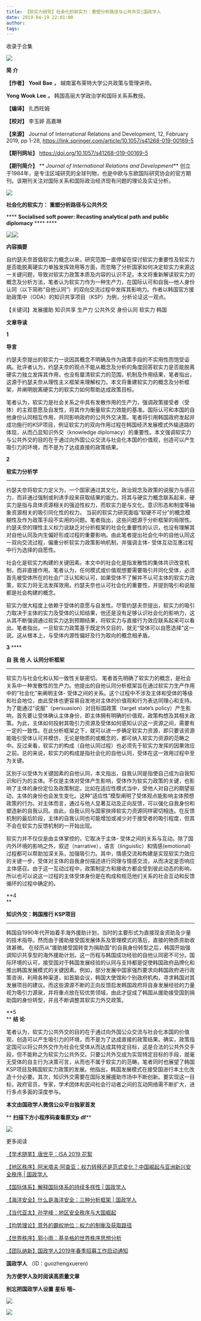 ```yaml
---
title: 【软实力研究】社会化的软实力：重塑分析路径与公共外交|国政学人
date: 2019-04-19 22:01:00
author: 
tags: 
---
```



收录于合集

![](/images/3207/2.gif)

  

**简 介**

  

 **【作者】** **Yooil** **Bae** **，** 越南富布莱特大学公共政策与管理讲师。

 **Yong** **Wook** **Lee** **，** 韩国高丽大学政治学和国际关系系教授。

 **【编译】** 扎西旺姆

 **【校对】** 李玉婷 高嘉琳

 **【来源】** Journal of International Relations and Development, 12, February
2019, pp 1-28, https://link.springer.com/article/10.1057/s41268-019-00169-5

 **【期刊网址】** https://doi.org/10.1057/s41268-019-00169-5

 **【期刊简介】** ** _Journal of International Relations and Development_**
创立于1984年，是专注区域研究的全球刊物，也是中欧与东欧国际研究协会的官方期刊。该期刊关注对国际关系和国际政治经济现有问题的理论及实证分析。

![](/images/3207/3.png)

 **社会化的软实力：** **重塑分析路径与公共外交**

 **** **Socialised** **soft power: Recasting analytical path and public
diplomacy** **** ****

![](/images/3207/4.png)![](/images/3207/5.png)

  

 **内容摘要**

自约瑟夫奈首倡软实力概念以来，研究范围一直停留在探讨软实力重要性及软实力是否能脱离硬实力单独发挥效用等方面，而忽略了分析国家如何决定软实力来源这一关键问题，导致对软实力政策本质及内容的认识不足。本文将重新解读软实力的概念及分析方法，笔者认为软实力作为一种生产力，在国际认可和自我—他人身份认同（以下简称“自他认同”）的双向交流过程中发挥其影响力。作者以韩国官方援助政策中（ODA）的知识共享项目（KSP）为例，分析论证这一观点。

【关键词】发展援助 知识共享 生产力 公共外交 身份认同 软实力 韩国

 **文章导读**

  

 **1**

 **导言**

约瑟夫奈提出的软实力一说因其概念不明确及作为政策手段的不实用性而饱受诟病。批评者认为，约瑟夫奈的观点不能从概念及分析的角度回答软实力是否能脱离硬实力独立发挥其作用，也没有厘清软实力的范围，机制及作用结果，笔者指出，这源于约瑟夫奈从理性主义框架来理解权力。本文将重建软实力的概念及分析框架，并阐明脱离硬实力的软实力如何帮助达成政策目标。

笔者认为，软实力是社会关系之中具有发散作用的生产力，强调政策接受者（受体）的主观意愿及自发性，将其作为衡量软实力效能的基准。国际认可和本国的自他身份认同相互作用，共同影响政府的公共外交决策。笔者将引用韩国政府发起并成功施行的KSP项目，例证软实力的双向作用过程在韩国经济发展模式外输道路的体现，从而凸显知识外交（knowledge
diplomacy）的重要性。本文强调软实力与公共外交的目的在于通过向外国公众交流与社会化本国的价值观，创造可以产生吸引力的环境，而不是为了达成直接的政策结果。

  

 **2**

 **软实力分析学**

 ****  

  

约瑟夫奈将软实力定义为，一个国家通过其文化，政治观念及政策的说服力与感召力，而非通过强制或利诱手段来获取结果的能力。将其与硬实力概念联系起来，硬实力是指与具体资源相关的强迫性权力，而软实力是与文化，意识形态和制度等抽象资源相关的吸引同化性的权力。
当前的软实力研究面临“软硬不可分”的概念模糊性及作为政策手段不实用的问题。笔者指出，这些问题源于分析框架的局限性。约瑟夫奈的理性主义权力说缺乏对分析框架的社会化重要性的认识，也没有理解其对自他认同及内生偏好形成过程的重要影响。由此笔者提出社会化中的自他认同这一双向交流过程，偏重分析软实力政策影响机制，并强调主体-
受体互动互惠过程中行为选择的自愿性。

社会化是软实力构建的关键因素。本文中的社会化是指发散性的集体共识改变机制，而非直接作用。笔者认为，任何模式或价值观想要需要吸引并同化受体，必须首先被受体所在的社会广泛认知和认可，如果受体不了解并不认可主体的软实力政策，软实力将无法发挥效用。约瑟夫奈也认可社会化的重要性，并提到吸引和说服都是社会构建的概念。

软实力很大程度上依赖于受体的意愿与自发性。尽管约瑟夫奈提出，软实力的吸引力取决于主体的实力及受体的认知结果，他还是没有足够认识社会化的影响力，这从其不断强调通过软实力达到预期结果，将软实力与直接行为效应联系起来可以看出。笔者指出，一旦软实力政策基于既定外交目的，就无“受体可以自愿选择”这一说。这从根本上，与受体内源性偏好及行为取向的概念相矛盾。

 **3** ****

**自** **我** **他** **人** **认同分析框架**

 ****  

  

软实力与社会化和认知一致性关联密切。
笔者首先明确了软实力的概念，是社会关系中一种发散性的生产力。他提出的自他认同分析框架旨在通过软实力生产作用中的“社会化”来阐明主体-
受体之间的关系。这个过程中不涉及主体和受体的等级和社会地位，由此受体也更容易自发地对主体的价值观和行为表达同理心和支持。为了能通过“说服”（persuasion）对目标国政策（target
state’s
policy）产生影响，首先要让受体确认主体身份，即主体拥有明确的价值观，政策构想及其相关政策。为此，主体如何投射其吸引力资源及受体如何感知认识这一资源之间，需要有一定的一致性。在此分析框架之下，就可以进一步确定软实力资源，即只要该资源能吸引受体认可并模仿，无论是物质的或概念的，都可纳入软实力资源的范畴之中。反过来看，软实力的构成（自他认同过程）也必须先于软实力发挥的因果效应之前。总的来说，软实力的构成是指社会化的自他认同，受体在这一效用过程中至为关键。

区别于以受体为关键因素的自他认同，本文指出，自我认同是指使自己成为自我知识和行为的主体。不仅是主体对受体产生影响，受体作为软实力政策的关键，也影响了主体的身份定位及政策制定。比如在适应性模式当中，受他人对自己的期望驱动，主体的身份也会发生变化。这种“适应性”模型阐明了受体观点能影响主体预想政策的行为。对主体而言，通过与他人显著互动及正向反馈，可以强化自我身份和塑造新的自我认同。由此，自我认同与国家抉择软实力资源同样密切相连。在反馈机制的最后阶段，主体的自我认同也可能增加或减少对于接受者的吸引程度，但其不会在软实力反馈机制的一开始出现。

软实力并不仅仅是由主体掌控的，它取决于主体-
受体之间的关系与互动。除了国内外环境的影响之外，叙述（narrative），语言（linguistic）和情感(emotional)过程都可以帮助加深关系，加强吸引力。其中，情感交流和构建是实现软实力效应的关键一步，受体对主体的自我身份描述进行同理与情感交流，从而决定是否响应主体感召。由于这一互动过程中，政策制定方和接收方都会受到彼此动态的影响，所以也可以说这一过程的主体受体身份是在构成和规范他们关系的社会互动和反馈循环的过程中确定的。

 **4  
**

 **知识外交：韩国推行 KSP项目**

 ****  

  

韩国自1990年代开始着手海外援助计划，当时的主要形式为直接现金资助及少量的技术指导。然而由于援助接受国发展体系及管理模式的落后，直接的物质资助收效甚微。
在经历从“援助接受国转变为捐助国“的自我身份转型之后，韩国开始强调知识共享型的海外援助计划。这一历程与韩国成功经验的自他认同密不可分。国际环境的认可，接受国对于韩国发展经验的认同与支持都是促使韩国政府品牌化和推出韩国发展模式的关键因素。例如，部分发展中国家强烈要求向韩国政府进行政策咨询，利用各种渠道，如首脑会议，韩国大使馆和个别政府机构，寻求韩国对其发展项目的建议。而这些源源不断的正向反馈启发韩国政府将自身发展经验的力量视为吸引力源泉，并将重点放在较优势领域，由此才促成了韩国从援助接受国到捐助国的身份转型，并且不断调整其软实力外交政策。

 **5  
** **结 论**

笔者认为，软实力公共外交的目的在于通过向外国公众交流与社会化本国的价值观，创造可以产生吸引力的环境，而不是为了达成直接的政策结果。确实，政策指定国可以将公共外交作为社会化受体从而达成其特定目标，这是合法的公共外交手段，但不能称之为软实力公共外交。只要公共外交成为实现特定目标的手段，就毫无受体的自主行为决策可言，从而也不属于软实力的范畴。笔者同时也展望了韩国KSP项目及韩国软实力政策的发展。他指出，韩国发展模式在接受国进行本土化改造十分必要。其次，知识外交需要在国际发展援助市场中不断创新。要实现这一目标，政府官员，专家，学术团体和民间社会行动者之间的互动网络需不断扩大，进行多点多面的深度参与。

 **本文由国政学人微信公众平台独家首发**  

 ** **扫描下方小程序码查看原文p** **df****

  

![](/images/3207/6.png)

  

  

  

更多阅读

[【学术随笔】唐世平：ISA 2019
花絮](http://mp.weixin.qq.com/s?__biz=MzI3MTYzMzE5Mw==&mid=2247489171&idx=1&sn=3ed46b77e8a9f797f694f656f6a1aa94&chksm=eb3f88d5dc4801c37b81256f075b9d2ecfbd186af9d6ecab8afdf812d496e3d701f236a54bbd&scene=21#wechat_redirect)

[【地区秩序】阿米塔夫·阿查亚：权力转移还是范式变化？中国崛起与亚洲新兴安全秩序 |
国政学人](http://mp.weixin.qq.com/s?__biz=MzI3MTYzMzE5Mw==&mid=2247489107&idx=1&sn=821aa8e8ce3a823d6d61a0d07647f69a&chksm=eb3f8815dc480103e473bdfe533bde37516248bd1cdcdb92e96765265b39cc6278a28b25e211&scene=21#wechat_redirect)  

[【国际体系】解释国际体系的持续多样性 |
国政学人](http://mp.weixin.qq.com/s?__biz=MzI3MTYzMzE5Mw==&mid=2247489134&idx=1&sn=af128d68e0f58d11406bcacf344196ab&chksm=eb3f8828dc48013e30be3c99ce4022694d6772d2d58b1b6fd7782250235798de40754de8c508&scene=21#wechat_redirect)  

[【海洋安全】什么是海洋安全：三种分析框架 |
国政学人](http://mp.weixin.qq.com/s?__biz=MzI3MTYzMzE5Mw==&mid=2247489122&idx=1&sn=a1a368971424a45685b28624b7592b35&chksm=eb3f8824dc48013298b8c0a44038ff5c551af6ab1369108f03dbe0d1fe5883b9330a224bdd4c&scene=21#wechat_redirect)  

[【当代亚太】孙学峰：地区安全秩序与大国崛起](http://mp.weixin.qq.com/s?__biz=MzI3MTYzMzE5Mw==&mid=2247489107&idx=2&sn=0a7a4b6b604cdd796705c67c4720239d&chksm=eb3f8815dc480103b2561d09867ef008e92c76cd34190f0c2a0ef723348245e95a068284346b&scene=21#wechat_redirect)  

[【均势理论】意外的霸权地位：权力的制衡及获取路径](http://mp.weixin.qq.com/s?__biz=MzI3MTYzMzE5Mw==&mid=2247489090&idx=1&sn=5d82905c7eb986d57ddfa2e45c3e6fc6&chksm=eb3f8804dc4801123205e589f01530009bd3096df3bf2486efa9a1fe94a95521b4733f189bcf&scene=21#wechat_redirect)  

[【世界秩序】郭小雨：基辛格的世界秩序思想分析](http://mp.weixin.qq.com/s?__biz=MzI3MTYzMzE5Mw==&mid=2247489090&idx=2&sn=2d13c1607af74ea1eeed4bbd9e80c849&chksm=eb3f8804dc480112bade99730f515e48f2dfe0844090ae8a56659ec310607927ae57ba0c9879&scene=21#wechat_redirect)

[【团队纳新】国政学人2019年春季招募工作启动通知](http://mp.weixin.qq.com/s?__biz=MzI3MTYzMzE5Mw==&mid=2247488529&idx=1&sn=4d7a223b6bbfccdb000d0846d8be30e8&chksm=eb3f8a57dc480341c8a6ed4339b6d215c73b98cacfdba087fa5b5eddc1b2337dfd0549522576&scene=21#wechat_redirect)  

  

 **国政学人** （ID：guozhengxueren)

  

 **为方便学人及时阅读高质量文章**

 **别忘把国政学人设置** **星标** **哦~**

![](/images/3207/7.gif)

![](/images/3207/8.gif)

  

